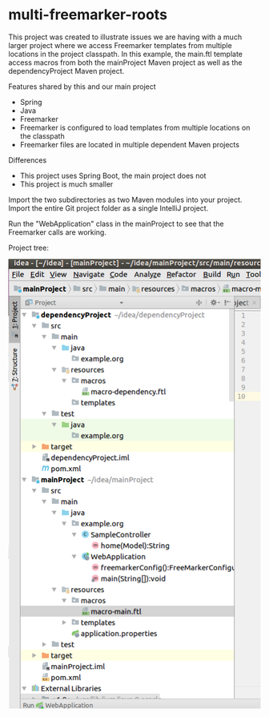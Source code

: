 # multi-freemarker-roots

This project was created to illustrate issues we are having with a much larger project where we access Freemarker 
templates from multiple locations in the project classpath.  In this example, the main.ftl template access macros from 
both the mainProject Maven project as well as the dependencyProject Maven project.

Features shared by this and our main project
- Spring
- Java
- Freemarker
- Freemarker is configured to load templates from multiple locations on the classpath
- Freemarker files are located in multiple dependent Maven projects

Differences
- This project uses Spring Boot, the main project does not
- This project is much smaller

Import the two subdirectories as two Maven modules into your project. Import the entire Git project folder 
as a single IntelliJ project.

Run the "WebApplication" class in the mainProject to see that the Freemarker calls are working.

Project tree:

![Image of Project Tree](project_layout.png)
